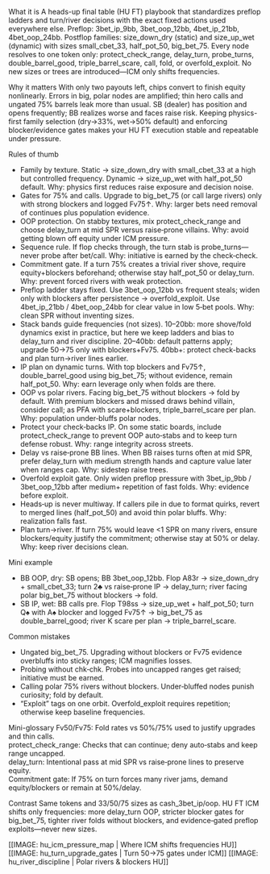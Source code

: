 What it is
A heads-up final table (HU FT) playbook that standardizes preflop ladders and turn/river decisions with the exact fixed actions used everywhere else. Preflop: 3bet_ip_9bb, 3bet_oop_12bb, 4bet_ip_21bb, 4bet_oop_24bb. Postflop families: size_down_dry (static) and size_up_wet (dynamic) with sizes small_cbet_33, half_pot_50, big_bet_75. Every node resolves to one token only: protect_check_range, delay_turn, probe_turns, double_barrel_good, triple_barrel_scare, call, fold, or overfold_exploit. No new sizes or trees are introduced—ICM only shifts frequencies.

Why it matters
With only two payouts left, chips convert to finish equity nonlinearly. Errors in big, polar nodes are amplified; thin hero calls and ungated 75% barrels leak more than usual. SB (dealer) has position and opens frequently; BB realizes worse and faces raise risk. Keeping physics-first family selection (dry→33%, wet→50% default) and enforcing blocker/evidence gates makes your HU FT execution stable and repeatable under pressure.

Rules of thumb
- Family by texture. Static → size_down_dry with small_cbet_33 at a high but controlled frequency. Dynamic → size_up_wet with half_pot_50 default. Why: physics first reduces raise exposure and decision noise.
- Gates for 75% and calls. Upgrade to big_bet_75 (or call large rivers) only with strong blockers and logged Fv75↑. Why: larger bets need removal of continues plus population evidence.
- OOP protection. On stabby textures, mix protect_check_range and choose delay_turn at mid SPR versus raise‑prone villains. Why: avoid getting blown off equity under ICM pressure.
- Sequence rule. If flop checks through, the turn stab is probe_turns—never probe after bet/call. Why: initiative is earned by the check‑check.
- Commitment gate. If a turn 75% creates a trivial river shove, require equity+blockers beforehand; otherwise stay half_pot_50 or delay_turn. Why: prevent forced rivers with weak protection.
- Preflop ladder stays fixed. Use 3bet_oop_12bb vs frequent steals; widen only with blockers after persistence → overfold_exploit. Use 4bet_ip_21bb / 4bet_oop_24bb for clear value in low 5‑bet pools. Why: clean SPR without inventing sizes.
- Stack bands guide frequencies (not sizes). 10–20bb: more shove/fold dynamics exist in practice, but here we keep ladders and bias to delay_turn and river discipline. 20–40bb: default patterns apply; upgrade 50→75 only with blockers+Fv75. 40bb+: protect check-backs and plan turn→river lines earlier.
- IP plan on dynamic turns. With top blockers and Fv75↑, double_barrel_good using big_bet_75; without evidence, remain half_pot_50. Why: earn leverage only when folds are there.
- OOP vs polar rivers. Facing big_bet_75 without blockers → fold by default. With premium blockers and missed draws behind villain, consider call; as PFA with scare+blockers, triple_barrel_scare per plan. Why: population under‑bluffs polar nodes.
- Protect your check‑backs IP. On some static boards, include protect_check_range to prevent OOP auto‑stabs and to keep turn defense robust. Why: range integrity across streets.
- Delay vs raise‑prone BB lines. When BB raises turns often at mid SPR, prefer delay_turn with medium strength hands and capture value later when ranges cap. Why: sidestep raise trees.
- Overfold exploit gate. Only widen preflop pressure with 3bet_ip_9bb / 3bet_oop_12bb after medium+ repetition of fast folds. Why: evidence before exploit.
- Heads‑up is never multiway. If callers pile in due to format quirks, revert to merged lines (half_pot_50) and avoid thin polar bluffs. Why: realization falls fast.
- Plan turn→river. If turn 75% would leave <1 SPR on many rivers, ensure blockers/equity justify the commitment; otherwise stay at 50% or delay. Why: keep river decisions clean.

Mini example
- BB OOP, dry: SB opens; BB 3bet_oop_12bb. Flop A83r → size_down_dry + small_cbet_33; turn 2♣ vs raise‑prone IP → delay_turn; river facing polar big_bet_75 without blockers → fold.
- SB IP, wet: BB calls pre. Flop T98ss → size_up_wet + half_pot_50; turn Q♠ with A♠ blocker and logged Fv75↑ → big_bet_75 as double_barrel_good; river K scare per plan → triple_barrel_scare.

Common mistakes
- Ungated big_bet_75. Upgrading without blockers or Fv75 evidence overbluffs into sticky ranges; ICM magnifies losses.
- Probing without chk‑chk. Probes into uncapped ranges get raised; initiative must be earned.
- Calling polar 75% rivers without blockers. Under‑bluffed nodes punish curiosity; fold by default.
- “Exploit” tags on one orbit. Overfold_exploit requires repetition; otherwise keep baseline frequencies.

Mini-glossary
Fv50/Fv75: Fold rates vs 50%/75% used to justify upgrades and thin calls.  
protect_check_range: Checks that can continue; deny auto‑stabs and keep range uncapped.  
delay_turn: Intentional pass at mid SPR vs raise‑prone lines to preserve equity.  
Commitment gate: If 75% on turn forces many river jams, demand equity/blockers or remain at 50%/delay.

Contrast
Same tokens and 33/50/75 sizes as cash_3bet_ip/oop. HU FT ICM shifts only frequencies: more delay_turn OOP, stricter blocker gates for big_bet_75, tighter river folds without blockers, and evidence‑gated preflop exploits—never new sizes.

[[IMAGE: hu_icm_pressure_map | Where ICM shifts frequencies HU]]
[[IMAGE: hu_turn_upgrade_gates | Turn 50->75 gates under ICM]]
[[IMAGE: hu_river_discipline | Polar rivers & blockers HU]]
